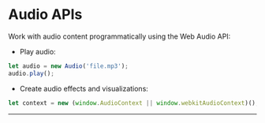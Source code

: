 # Audio APIs
Work with audio content programmatically using the Web Audio API:
- Play audio:

```javascript
let audio = new Audio('file.mp3');
audio.play();
```
- Create audio effects and visualizations:

```javascript
let context = new (window.AudioContext || window.webkitAudioContext)();
```

---